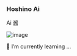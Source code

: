 ###  Hoshino Ai 

Ai 酱

![image](https://github.com/uonlraSnaey/uonlraSnaey/assets/120707623/e71fee59-0c6c-4f03-9fca-77f680786495)


<!--
**uonlraSnaey/uonlraSnaey** is a ✨ _special_ ✨ repository because its `README.md` (this file) appears on your GitHub profile.

Here are some ideas to get you started:

- 🔭 I’m currently working on ...
- 🌱 I’m currently learning ...
- 👯 I’m looking to collaborate on ...
- 🤔 I’m looking for help with ...
- 💬 Ask me about ...
- 📫 How to reach me: ...
- 😄 Pronouns: ...
- ⚡ Fun fact: ...
-->

🌱 I’m currently learning ...
